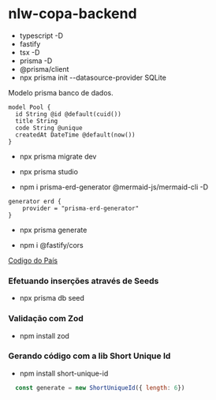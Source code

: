 # nlw-copa-backend
- typescript -D
- fastify
- tsx -D
- prisma -D
- @prisma/client
- npx prisma init --datasource-provider SQLite

Modelo prisma banco de dados.
```prisma
model Pool {
  id String @id @default(cuid())
  title String
  code String @unique
  createdAt DateTime @default(now())   
}
```
- npx prisma migrate dev
- npx prisma studio

- npm i prisma-erd-generator @mermaid-js/mermaid-cli -D

```prisma
generator erd {
    provider = "prisma-erd-generator"
}
```
- npx prisma generate

- npm i @fastify/cors

[Codigo do País](https://countrycode.org/)

### Efetuando inserções através de Seeds
- npx prisma db seed

### Validação com Zod
- npm install zod

### Gerando código com a lib Short Unique Id
- npm install short-unique-id
```js
  const generate = new ShortUniqueId({ length: 6})
```

